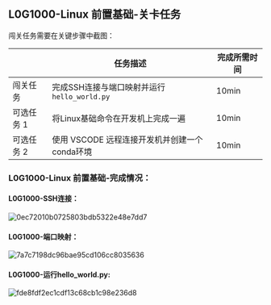 ## L0G1000-Linux 前置基础-关卡任务

闯关任务需要在关键步骤中截图：

|            | 任务描述                                      | 完成所需时间 |
| ---------- | --------------------------------------------- | ------------ |
| 闯关任务   | 完成SSH连接与端口映射并运行`hello_world.py`   | 10min        |
| 可选任务 1 | 将Linux基础命令在开发机上完成一遍             | 10min        |
| 可选任务 2 | 使用 VSCODE 远程连接开发机并创建一个conda环境 | 10min        |


### L0G1000-Linux 前置基础-完成情况：
#### L0G1000-SSH连接：
![0ec72010b0725803bdb5322e48e7dd7](https://github.com/user-attachments/assets/a689fc46-db2a-4bfe-817e-8331c83f1db8)
#### L0G1000-端口映射：
![7a7c7198dc96bae95cd106cc8035636](https://github.com/user-attachments/assets/4d19a3a5-0f40-405a-a0fa-8ac738335465)

#### L0G1000-运行hello_world.py:
![fde8fdf2ec1cdf13c68cb1c98e236d8](https://github.com/user-attachments/assets/2b2b70b4-bd86-4958-aeee-9ed0ada0695b)
